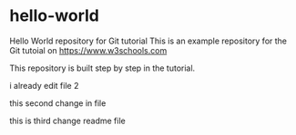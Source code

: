 # hello-world
Hello World repository for Git tutorial
This is an example repository for the Git tutoial on https://www.w3schools.com

This repository is built step by step in the tutorial.

i already edit file 2

this second change in file

this is third change readme file